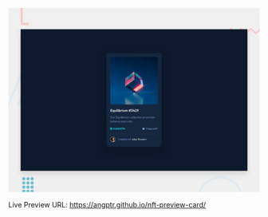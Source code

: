 ![Design preview for the NFT preview card component coding challenge](./design/desktop-preview.jpg)

Live Preview URL: https://angptr.github.io/nft-preview-card/
